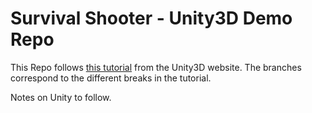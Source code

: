 # Survival Shooter - Unity3D Demo Repo

This Repo follows [this tutorial](https://unity3d.com/learn/tutorials/s/survival-shooter-tutorial) from the Unity3D website. The branches correspond to the different breaks in the tutorial.

Notes on Unity to follow.
